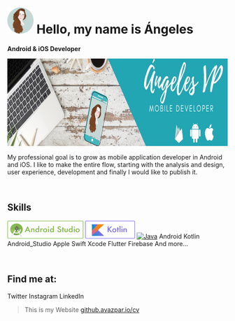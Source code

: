 # <img height="60" src="https://github.com/AVazPar/cv/blob/master/images/angeles.png">  Hello, my name is Ángeles
<b>Android & iOS Developer</b>

<code><img height="200" src="https://github.com/AVazPar/cv/blob/master/images/portada_angeles.jpeg?raw=true"></code>


My professional goal is to grow as mobile application developer in Android and iOS. I like to make the entire flow, starting with the analysis and design, user experience, development and finally I would like to publish it. 

<br />

## Skills
<a href="https://developer.android.com/studio" target="_blank"><img src="https://github.com/AVazPar/AvazPar/blob/main/skill_android_studio.png?raw=true" alt="Android Studio" height="41" width="174"></a>
<a href="https://www.buymeacoffee.com/roniemartinez" target="_blank"><img src="https://github.com/AVazPar/AvazPar/blob/main/skill_kotlin.png?raw=true" alt="Kotlin" height="41" width="114"></a>
<a href="https://www.buymeacoffee.com/roniemartinez" target="_blank"><img src="https://cdn.buymeacoffee.com/buttons/default-orange.png" alt="Java" height="41" width="174"></a>
Android Kotlin Android_Studio 
Apple Swift Xcode 
Flutter Firebase
And more...

<br />

## Find me at:
Twitter Instagram 
LinkedIn

> This is my Website [github.avazpar.io/cv](https://github.avazpar.io/cv)

<!--
- 🔭 I’m currently working on ...
- 🌱 I’m currently learning ...
- 👯 I’m looking to collaborate on ...
- 🤔 I’m looking for help with ...
- 💬 Ask me about ...
- 📫 How to reach me: ...
- 😄 Pronouns: ...
- ⚡ Fun fact: ... -->

